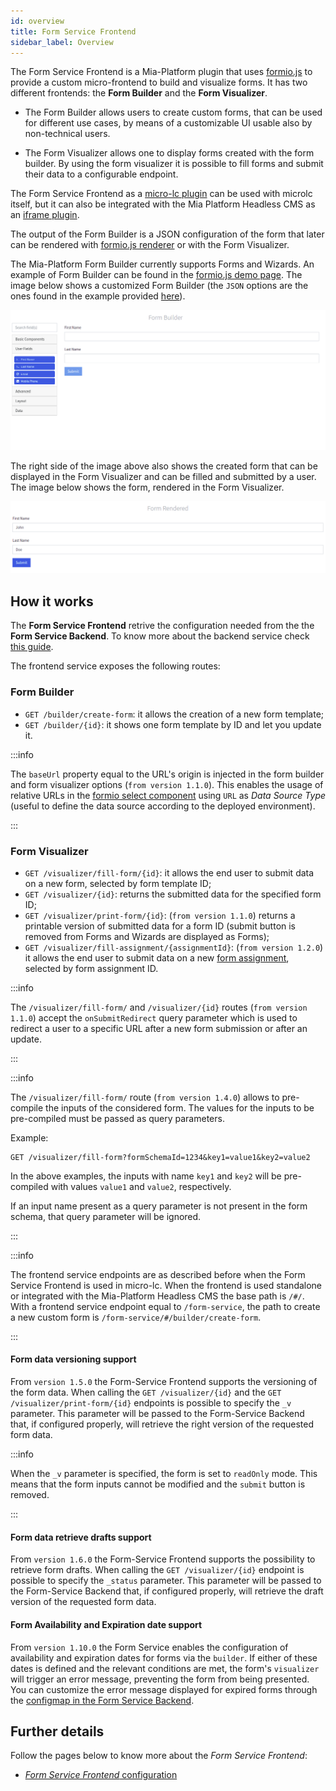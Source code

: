 ```yaml
---
id: overview
title: Form Service Frontend
sidebar_label: Overview
---
```


<!--
WARNING: this file was automatically generated by Mia-Platform Doc Aggregator.
DO NOT MODIFY IT BY HAND.
Instead, modify the source file and run the aggregator to regenerate this file.
-->

The Form Service Frontend is a Mia-Platform plugin that uses [formio.js](https://github.com/formio/formio.js) to provide a custom micro-frontend to build and visualize forms. It has two different frontends: the **Form Builder** and the **Form Visualizer**.

- The Form Builder allows users to create custom forms, that can be used for different use cases, by means of a customizable UI usable also by non-technical users.

- The Form Visualizer allows one to display forms created with the form builder. By using the form visualizer it is possible to fill forms and submit their data to a configurable endpoint.

The Form Service Frontend as a [micro-lc plugin](https://microlc.io/documentation/docs/micro-lc/plugin_configuration#qiankun-plugin) can be used with microlc itself, but it can also be integrated with the Mia Platform Headless CMS as an [iframe plugin](https://microlc.io/documentation/docs/micro-lc/plugin_configuration#iframe-plugin).

The output of the Form Builder is a JSON configuration of the form that later can be rendered with [formio.js renderer](https://github.com/formio/formio.js/wiki/Form-Renderer) or with the Form Visualizer.

The Mia-Platform Form Builder currently supports Forms and Wizards. An example of Form Builder can be found in the [formio.js demo page](https://formio.github.io/formio.js/app/builder). The image below shows a customized Form Builder (the `JSON` options are the ones found in the example provided [here](/runtime_suite/form-service-frontend/20_configuration.md#form-builder-options-parameters)).

![Form Builder UI](img/form-builder-ui-sandbox.png)

The right side of the image above also shows the created form that can be displayed in the Form Visualizer and can be filled and submitted by a user. The image below shows the form, rendered in the Form Visualizer.

![Form Visualizer UI](img/form-visualizer-ui-sandbox.png)

## How it works

The **Form Service Frontend** retrive the configuration needed from the the **Form Service Backend**. To know more about the backend service check [this guide](/runtime_suite/form-service-backend/10_overview.md).

The frontend service exposes the following routes:

### Form Builder

- `GET /builder/create-form`: it allows the creation of a new form template;
- `GET /builder/{id}`: it shows one form template by ID and let you update it.

:::info

The `baseUrl` property equal to the URL's origin is injected in the form builder and form visualizer options (`from version 1.1.0`). This enables the usage of relative URLs in the [formio select component](https://help.form.io/userguide/forms/form-components#select) using `URL` as *Data Source Type* (useful to define the data source according to the deployed environment).

:::
  
### Form Visualizer

- `GET /visualizer/fill-form/{id}`: it allows the end user to submit data on a new form, selected by form template ID;
- `GET /visualizer/{id}`: returns the submitted data for the specified form ID;
- `GET /visualizer/print-form/{id}`: (`from version 1.1.0`) returns a printable version of submitted data for a form ID (submit button is removed from Forms and Wizards are displayed as Forms);
- `GET /visualizer/fill-assignment/{assignmentId}`: (`from version 1.2.0`) it allows the end user to submit data on a new [form assignment](/runtime_suite/form-service-frontend/30_form_assignments.md), selected by form assignment ID.

:::info

The `/visualizer/fill-form/` and `/visualizer/{id}` routes (`from version 1.1.0`) accept the `onSubmitRedirect` query parameter which is used to redirect a user to a specific URL after a new form submission or after an update.

:::

:::info

The `/visualizer/fill-form/` route (`from version 1.4.0`) allows to pre-compile the inputs of the considered form. The values for the inputs to be pre-compiled must be passed as query parameters.

Example:
```
GET /visualizer/fill-form?formSchemaId=1234&key1=value1&key2=value2
```
In the above examples, the inputs with name `key1` and `key2` will be pre-compiled with values `value1` and `value2`, respectively.

If an input name present as a query parameter is not present in the form schema, that query parameter will be ignored.

:::

:::info

The frontend service endpoints are as described before when the Form Service Frontend is used in micro-lc. When the frontend is used standalone or integrated with the Mia-Platform Headless CMS the base path is `/#/`. With a frontend service endpoint equal to `/form-service`, the path to create a new custom form is `/form-service/#/builder/create-form`.

:::

#### Form data versioning support
From `version 1.5.0` the Form-Service Frontend supports the versioning of the form data. When calling the `GET /visualizer/{id}` and the `GET /visualizer/print-form/{id}` endpoints is possible to specify the `_v` parameter. This parameter will be passed to the Form-Service Backend that, if configured properly, will retrieve the right version of the requested form data.

:::info

When the `_v` parameter is specified, the form is set to `readOnly` mode. This means that the form inputs cannot be modified and the `submit` button is removed.

:::

#### Form data retrieve drafts support
From `version 1.6.0` the Form-Service Frontend supports the possibility to retrieve form drafts. When calling the `GET /visualizer/{id}` endpoint is possible to specify the `_status` parameter. This parameter will be passed to the Form-Service Backend that, if configured properly, will retrieve the draft version of the requested form data.

#### Form Availability and Expiration date support
From `version 1.10.0` the Form Service enables the configuration of availability and expiration dates for forms via the `builder`. If either of these dates is defined and the relevant conditions are met, the form's `visualizer` will trigger an error message, preventing the form from being presented. You can customize the error message displayed for expired forms through the [configmap in the Form Service Backend](/runtime_suite/form-service-backend/20_configuration.md).

## Further details

Follow the pages below to know more about the *Form Service Frontend*:

- [*Form Service Frontend* configuration](/runtime_suite/form-service-frontend/20_configuration.md)

